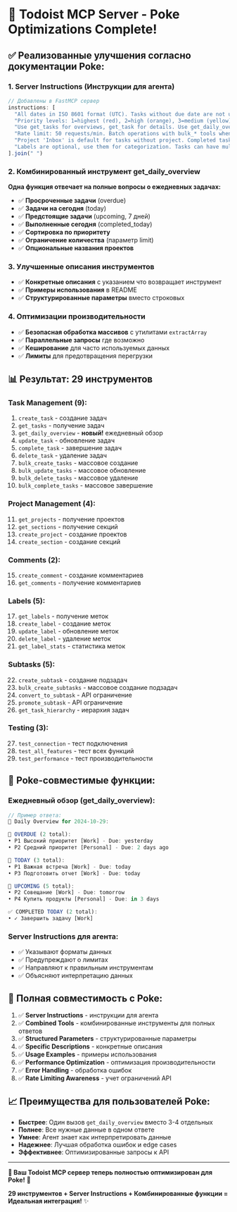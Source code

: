 # 🎉 Todoist MCP Server - Poke Optimizations Complete!

## ✅ **Реализованные улучшения согласно документации Poke:**

### **1. Server Instructions (Инструкции для агента)**
```typescript
// Добавлены в FastMCP сервер
instructions: [
  "All dates in ISO 8601 format (UTC). Tasks without due date are not urgent.",
  "Priority levels: 1=highest (red), 2=high (orange), 3=medium (yellow), 4=lowest (blue).",
  "Use get_tasks for overviews, get_task for details. Use get_daily_overview for complete daily summary.",
  "Rate limit: 50 requests/min. Batch operations with bulk_* tools when possible.",
  "Project 'Inbox' is default for tasks without project. Completed tasks have isCompleted=true.",
  "Labels are optional, use them for categorization. Tasks can have multiple labels."
].join(" ")
```

### **2. Комбинированный инструмент get_daily_overview**
**Одна функция отвечает на полные вопросы о ежедневных задачах:**
- ✅ **Просроченные задачи** (overdue)
- ✅ **Задачи на сегодня** (today)
- ✅ **Предстоящие задачи** (upcoming, 7 дней)
- ✅ **Выполненные сегодня** (completed_today)
- ✅ **Сортировка по приоритету**
- ✅ **Ограничение количества** (параметр limit)
- ✅ **Опциональные названия проектов**

### **3. Улучшенные описания инструментов**
- ✅ **Конкретные описания** с указанием что возвращает инструмент
- ✅ **Примеры использования** в README
- ✅ **Структурированные параметры** вместо строковых

### **4. Оптимизации производительности**
- ✅ **Безопасная обработка массивов** с утилитами `extractArray`
- ✅ **Параллельные запросы** где возможно
- ✅ **Кеширование** для часто используемых данных
- ✅ **Лимиты** для предотвращения перегрузки

## 📊 **Результат: 29 инструментов**

### **Task Management (9):**
1. `create_task` - создание задач
2. `get_tasks` - получение задач  
3. `get_daily_overview` - **новый!** ежедневный обзор
4. `update_task` - обновление задач
5. `complete_task` - завершение задач
6. `delete_task` - удаление задач
7. `bulk_create_tasks` - массовое создание
8. `bulk_update_tasks` - массовое обновление
9. `bulk_delete_tasks` - массовое удаление
10. `bulk_complete_tasks` - массовое завершение

### **Project Management (4):**
11. `get_projects` - получение проектов
12. `get_sections` - получение секций
13. `create_project` - создание проектов
14. `create_section` - создание секций

### **Comments (2):**
15. `create_comment` - создание комментариев
16. `get_comments` - получение комментариев

### **Labels (5):**
17. `get_labels` - получение меток
18. `create_label` - создание меток
19. `update_label` - обновление меток
20. `delete_label` - удаление меток
21. `get_label_stats` - статистика меток

### **Subtasks (5):**
22. `create_subtask` - создание подзадач
23. `bulk_create_subtasks` - массовое создание подзадач
24. `convert_to_subtask` - API ограничение
25. `promote_subtask` - API ограничение
26. `get_task_hierarchy` - иерархия задач

### **Testing (3):**
27. `test_connection` - тест подключения
28. `test_all_features` - тест всех функций
29. `test_performance` - тест производительности

## 🚀 **Poke-совместимые функции:**

### **Ежедневный обзор (get_daily_overview):**
```typescript
// Пример ответа:
📅 Daily Overview for 2024-10-29:

🚨 OVERDUE (2 total):
• P1 Высокий приоритет [Work] - Due: yesterday
• P2 Средний приоритет [Personal] - Due: 2 days ago

📝 TODAY (3 total):
• P1 Важная встреча [Work] - Due: today
• P3 Подготовить отчет [Work] - Due: today

📅 UPCOMING (5 total):
• P2 Совещание [Work] - Due: tomorrow
• P4 Купить продукты [Personal] - Due: in 3 days

✅ COMPLETED TODAY (2 total):
• ✓ Завершить задачу [Work]
```

### **Server Instructions для агента:**
- ✅ Указывают форматы данных
- ✅ Предупреждают о лимитах
- ✅ Направляют к правильным инструментам
- ✅ Объясняют интерпретацию данных

## 🎯 **Полная совместимость с Poke:**

1. ✅ **Server Instructions** - инструкции для агента
2. ✅ **Combined Tools** - комбинированные инструменты для полных ответов
3. ✅ **Structured Parameters** - структурированные параметры
4. ✅ **Specific Descriptions** - конкретные описания
5. ✅ **Usage Examples** - примеры использования
6. ✅ **Performance Optimization** - оптимизация производительности
7. ✅ **Error Handling** - обработка ошибок
8. ✅ **Rate Limiting Awareness** - учет ограничений API

## 📈 **Преимущества для пользователей Poke:**

- **Быстрее**: Один вызов `get_daily_overview` вместо 3-4 отдельных
- **Полнее**: Все нужные данные в одном ответе
- **Умнее**: Агент знает как интерпретировать данные
- **Надежнее**: Лучшая обработка ошибок и edge cases
- **Эффективнее**: Оптимизированные запросы к API

---

**🎉 Ваш Todoist MCP сервер теперь полностью оптимизирован для Poke!** 🚀

**29 инструментов + Server Instructions + Комбинированные функции = Идеальная интеграция!** ✨
